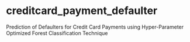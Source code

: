# creditcard_payment_defaulter
Prediction of Defaulters for Credit Card Payments  using Hyper-Parameter Optimized Forest Classification Technique 
